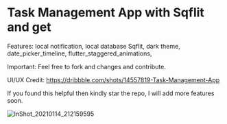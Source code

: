 # Task Management App with Sqflit and get
Features:
local notification,
local database Sqflit,
dark theme,
date_picker_timeline,
flutter_staggered_animations,



Important: Feel free to fork and changes and contribute.

UI/UX Credit:
https://dribbble.com/shots/14557819-Task-Management-App

If you found this helpful then kindly star the repo, I will add more features soon.


![InShot_20210114_212159595](https://user-images.githubusercontent.com/48145486/104619268-7b21a480-56af-11eb-808d-4b96afc58c43.jpg)


